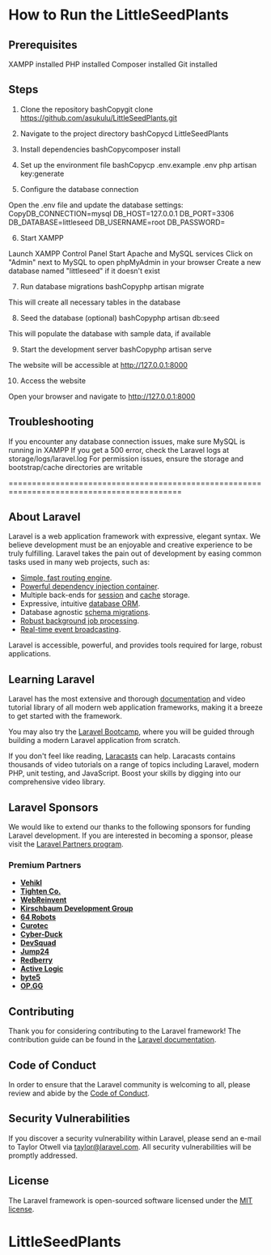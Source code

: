 # How to Run the LittleSeedPlants
## Prerequisites

XAMPP installed
PHP installed
Composer installed
Git installed

## Steps

1. Clone the repository
bashCopygit clone https://github.com/asukulu/LittleSeedPlants.git

2. Navigate to the project directory
bashCopycd LittleSeedPlants

3. Install dependencies
bashCopycomposer install

4. Set up the environment file
bashCopycp .env.example .env
php artisan key:generate

5. Configure the database connection

Open the .env file and update the database settings:
CopyDB_CONNECTION=mysql
DB_HOST=127.0.0.1
DB_PORT=3306
DB_DATABASE=littleseed
DB_USERNAME=root
DB_PASSWORD=



6. Start XAMPP

Launch XAMPP Control Panel
Start Apache and MySQL services
Click on "Admin" next to MySQL to open phpMyAdmin in your browser
Create a new database named "littleseed" if it doesn't exist


7. Run database migrations
bashCopyphp artisan migrate

This will create all necessary tables in the database


8. Seed the database (optional)
bashCopyphp artisan db:seed

This will populate the database with sample data, if available


9. Start the development server
bashCopyphp artisan serve

The website will be accessible at http://127.0.0.1:8000


10. Access the website

Open your browser and navigate to http://127.0.0.1:8000



## Troubleshooting

If you encounter any database connection issues, make sure MySQL is running in XAMPP
If you get a 500 error, check the Laravel logs at storage/logs/laravel.log
For permission issues, ensure the storage and bootstrap/cache directories are writable

===========================================================================================

## About Laravel

Laravel is a web application framework with expressive, elegant syntax. We believe development must be an enjoyable and creative experience to be truly fulfilling. Laravel takes the pain out of development by easing common tasks used in many web projects, such as:

- [Simple, fast routing engine](https://laravel.com/docs/routing).
- [Powerful dependency injection container](https://laravel.com/docs/container).
- Multiple back-ends for [session](https://laravel.com/docs/session) and [cache](https://laravel.com/docs/cache) storage.
- Expressive, intuitive [database ORM](https://laravel.com/docs/eloquent).
- Database agnostic [schema migrations](https://laravel.com/docs/migrations).
- [Robust background job processing](https://laravel.com/docs/queues).
- [Real-time event broadcasting](https://laravel.com/docs/broadcasting).

Laravel is accessible, powerful, and provides tools required for large, robust applications.

## Learning Laravel

Laravel has the most extensive and thorough [documentation](https://laravel.com/docs) and video tutorial library of all modern web application frameworks, making it a breeze to get started with the framework.

You may also try the [Laravel Bootcamp](https://bootcamp.laravel.com), where you will be guided through building a modern Laravel application from scratch.

If you don't feel like reading, [Laracasts](https://laracasts.com) can help. Laracasts contains thousands of video tutorials on a range of topics including Laravel, modern PHP, unit testing, and JavaScript. Boost your skills by digging into our comprehensive video library.

## Laravel Sponsors

We would like to extend our thanks to the following sponsors for funding Laravel development. If you are interested in becoming a sponsor, please visit the [Laravel Partners program](https://partners.laravel.com).

### Premium Partners

- **[Vehikl](https://vehikl.com/)**
- **[Tighten Co.](https://tighten.co)**
- **[WebReinvent](https://webreinvent.com/)**
- **[Kirschbaum Development Group](https://kirschbaumdevelopment.com)**
- **[64 Robots](https://64robots.com)**
- **[Curotec](https://www.curotec.com/services/technologies/laravel/)**
- **[Cyber-Duck](https://cyber-duck.co.uk)**
- **[DevSquad](https://devsquad.com/hire-laravel-developers)**
- **[Jump24](https://jump24.co.uk)**
- **[Redberry](https://redberry.international/laravel/)**
- **[Active Logic](https://activelogic.com)**
- **[byte5](https://byte5.de)**
- **[OP.GG](https://op.gg)**

## Contributing

Thank you for considering contributing to the Laravel framework! The contribution guide can be found in the [Laravel documentation](https://laravel.com/docs/contributions).

## Code of Conduct

In order to ensure that the Laravel community is welcoming to all, please review and abide by the [Code of Conduct](https://laravel.com/docs/contributions#code-of-conduct).

## Security Vulnerabilities

If you discover a security vulnerability within Laravel, please send an e-mail to Taylor Otwell via [taylor@laravel.com](mailto:taylor@laravel.com). All security vulnerabilities will be promptly addressed.

## License

The Laravel framework is open-sourced software licensed under the [MIT license](https://opensource.org/licenses/MIT).
# LittleSeedPlants
